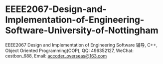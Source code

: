 # EEEE2067-Design-and-Implementation-of-Engineering-Software-University-of-Nottingham
EEEE2067 Design and Implementation of Engineering Software 辅导, C++, Object Oriented Programming(OOP), QQ: 496352127, WeChat: cestbon_688, Email: accoder_overseas@163.com
